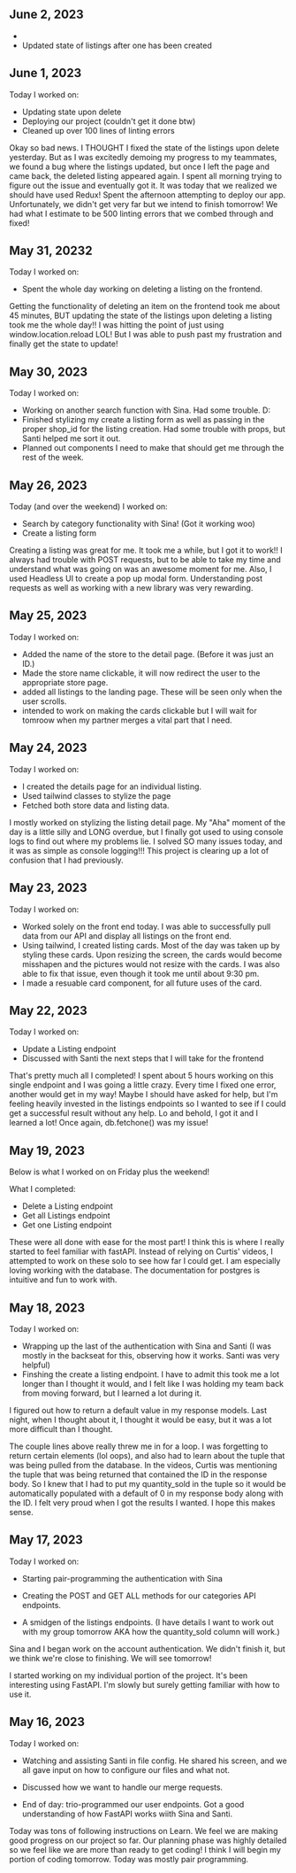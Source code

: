 ## June 2, 2023

-
- Updated state of listings after one has been created

## June 1, 2023

Today I worked on:

- Updating state upon delete
- Deploying our project (couldn't get it done btw)
- Cleaned up over 100 lines of linting errors

Okay so bad news. I THOUGHT I fixed the state of the listings upon delete yesterday. But as I was excitedly demoing my progress to my teammates, we found a bug where the listings updated, but once I left the page and came back, the deleted listing appeared again. I spent all morning trying to figure out the issue and eventually got it. It was today that we realized we should have used Redux!
Spent the afternoon attempting to deploy our app. Unfortunately, we didn't get very far but we intend to finish tomorrow!
We had what I estimate to be 500 linting errors that we combed through and fixed!

## May 31, 20232

Today I worked on:

- Spent the whole day working on deleting a listing on the frontend.

Getting the functionality of deleting an item on the frontend took me about 45 minutes, BUT updating the state of the listings upon deleting a listing took me the whole day!! I was hitting the point of just using window.location.reload LOL! But I was able to push past my frustration and finally get the state to update!

## May 30, 2023

Today I worked on:

- Working on another search function with Sina. Had some trouble. D:
- Finished stylizing my create a listing form as well as passing in the proper shop_id for the listing creation. Had some trouble with props, but Santi helped me sort it out.
- Planned out components I need to make that should get me through the rest of the week.

## May 26, 2023

Today (and over the weekend) I worked on:

- Search by category functionality with Sina! (Got it working woo)
- Create a listing form

Creating a listing was great for me. It took me a while, but I got it to work!! I always had trouble with POST requests, but to be able to take my time and understand what was going on was an awesome moment for me. Also, I used Headless UI to create a pop up modal form. Understanding post requests as well as working with a new library was very rewarding.

## May 25, 2023

Today I worked on:

- Added the name of the store to the detail page. (Before it was just an ID.)
- Made the store name clickable, it will now redirect the user to the appropriate store page.
- added all listings to the landing page. These will be seen only when the user scrolls.
- intended to work on making the cards clickable but I will wait for tomroow when my partner merges a vital part that I need.

## May 24, 2023

Today I worked on:

- I created the details page for an individual listing.
- Used tailwind classes to stylize the page
- Fetched both store data and listing data.

I mostly worked on stylizing the listing detail page. My "Aha" moment of the day is a little silly and LONG overdue, but I finally got used to using console logs to find out where my problems lie. I solved SO many issues today, and it was as simple as console logging!!! This project is clearing up a lot of confusion that I had previously.

## May 23, 2023

Today I worked on:

- Worked solely on the front end today. I was able to successfully pull data from our API and display all listings on the front end.
- Using tailwind, I created listing cards. Most of the day was taken up by styling these cards. Upon resizing the screen, the cards would become misshapen and the pictures would not resize with the cards. I was also able to fix that issue, even though it took me until about 9:30 pm.
- I made a resuable card component, for all future uses of the card.

## May 22, 2023

Today I worked on:

- Update a Listing endpoint
- Discussed with Santi the next steps that I will take for the frontend

That's pretty much all I completed! I spent about 5 hours working on this single endpoint and I was going a little crazy. Every time I fixed one error, another would get in my way! Maybe I should have asked for help, but I'm feeling heavily invested in the listings endpoints so I wanted to see if I could get a successful result without any help. Lo and behold, I got it and I learned a lot! Once again, db.fetchone() was my issue!

## May 19, 2023

Below is what I worked on on Friday plus the weekend!

What I completed:

- Delete a Listing endpoint
- Get all Listings endpoint
- Get one Listing endpoint

These were all done with ease for the most part! I think this is where I really started to feel familiar with fastAPI. Instead of relying on Curtis' videos, I attempted to work on these solo to see how far I could get. I am especially loving working with the database. The documentation for postgres is intuitive and fun to work with.

## May 18, 2023

Today I worked on:

- Wrapping up the last of the authentication with Sina and Santi (I was mostly in the backseat for this, observing how it works. Santi was very helpful)
- Finshing the create a listing endpoint. I have to admit this took me a lot longer than I thought it would, and I felt like I was holding my team back from moving forward, but I learned a lot during it.

I figured out how to return a default value in my response models. Last night, when I thought about it, I thought it would be easy, but it was a lot more difficult than I thought.

<!-- tup = db.fetchone()
                    id=tup[0]
                    quantity_sold=tup[1]

                    old_data = listing.dict()

                    return ListingOut(id=id, quantity_sold=quantity_sold, **old_data) -->

The couple lines above really threw me in for a loop. I was forgetting to return certain elements (lol oops), and also had to learn about the tuple that was being pulled from the database. In the videos, Curtis was mentioning the tuple that was being returned that contained the ID in the response body. So I knew that I had to put my quantity_sold in the tuple so it would be automatically populated with a default of 0 in my response body along with the ID. I felt very proud when I got the results I wanted. I hope this makes sense.

## May 17, 2023

Today I worked on:

- Starting pair-programming the authentication with Sina

- Creating the POST and GET ALL methods for our categories API endpoints.

- A smidgen of the listings endpoints. (I have details I want to work out with my group tomorrow AKA how the quantity_sold column will work.)

Sina and I began work on the account authentication. We didn't finish it, but we think we're close to finishing. We will see tomorrow!

I started working on my individual portion of the project. It's been interesting using FastAPI. I'm slowly but surely getting familiar with how to use it.

## May 16, 2023

Today I worked on:

- Watching and assisting Santi in file config. He shared his screen, and we all gave input on how to configure our files and what not.

- Discussed how we want to handle our merge requests.

- End of day: trio-programmed our user endpoints. Got a good understanding of how FastAPI works wiith Sina and Santi.

Today was tons of following instructions on Learn. We feel we are making good progress on our project so far. Our planning phase was highly detailed so we feel like we are more than ready to get coding! I think I will begin my portion of coding tomorrow. Today was mostly pair programming.
